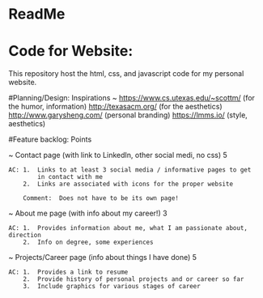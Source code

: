 # ReadMe
# Code for Website: 
This repository host the html, css, and javascript code for my personal website.

#Planning/Design:
Inspirations ~  https://www.cs.utexas.edu/~scottm/  (for the humor, information)
                http://texasacm.org/                (for the aesthetics)
                http://www.garysheng.com/           (personal branding)
                https://lmms.io/                    (style, aesthetics)

#Feature backlog:                                                        Points

~ Contact page (with link to LinkedIn, other social medi, no css)           5

    AC: 1.  Links to at least 3 social media / informative pages to get 
            in contact with me
        2.  Links are associated with icons for the proper website 
        
        Comment:  Does not have to be its own page!

~ About me page (with info about my career!)                                3
    
    AC: 1.  Provides information about me, what I am passionate about, direction
        2.  Info on degree, some experiences

~ Projects/Career page (info about things I have done)                      5
    
    AC: 1.  Provides a link to resume
        2.  Provide history of personal projects and or career so far
        3.  Include graphics for various stages of career
        

